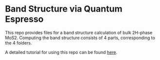 # Band Structure via Quantum Espresso

This repo provides files for a band structure calculation of bulk
2H-phase MoS2. Computing the band structure consists of 4 parts,
corresponding to the 4 folders.

A detailed tutorial for using this repo can be found
[here](https://rehnd.github.io/tutorials/qe/bandstructure).
